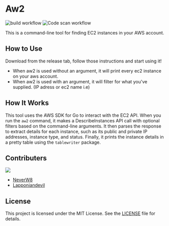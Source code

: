# Aw2

![build workflow](https://github.com/NeverW8/aw2/actions/workflows/go.yml/badge.svg)
![Code scan workflow](https://github.com/NeverW8/aw2/actions/workflows/code_checks.yml/badge.svg)

This is a command-line tool for finding EC2 instances in your AWS account.

## How to Use

Download from the release tab, follow those instructions and start using it!

* When aw2 is used without an argument, it will print every ec2 instance on your aws account.
* When aw2 is used with an argument, it will filter for what you've supplied. (IP adress or ec2 name i.e)

## How It Works

This tool uses the AWS SDK for Go to interact with the EC2 API. When you run the `aw2` command, it makes a DescribeInstances API call with optional filters based on the command-line arguments. It then parses the response to extract details for each instance, such as its public and private IP addresses, instance type, and status. Finally, it prints the instance details in a pretty table using the `tablewriter` package.


## Contributers
<a href="https://github.com/neverw8/aw2/graphs/contributors">
  <img src="https://contrib.rocks/image?repo=neverw8/aw2" />
</a>

- [NeverW8](https://github.com/neverw8)
- [Lapponiandevil](https://github.com/Lapponiandevil)

## License

This project is licensed under the MIT License. See the [LICENSE](https://github.com/NeverW8/aw2/blob/main/LICENSE) file for details.
